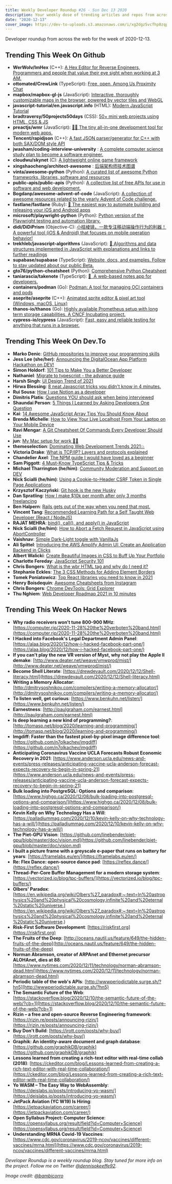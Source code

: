 ```yaml
---
title: Weekly Developer Roundup #26 - Sun Dec 13 2020
description: Your weekly dose of trending articles and repos from across the web!
date: "2020-12-13"
cover_image: https://dev-to-uploads.s3.amazonaws.com/i/xg2dgz5vcfhp0zqp92hk.png
---
```


Developer roundup from across the web for the week of 2020-12-13.

## Trending This Week On Github

- **WerWolv/ImHex** (C++): [A Hex Editor for Reverse Engineers, Programmers and people that value their eye sight when working at 3 AM.](https://github.com/WerWolv/ImHex)
- **ottomated/CrewLink** (TypeScript): [Free, open, Among Us Proximity Chat](https://github.com/ottomated/CrewLink)
- **mapbox/mapbox-gl-js** (JavaScript): [Interactive, thoroughly customizable maps in the browser, powered by vector tiles and WebGL](https://github.com/mapbox/mapbox-gl-js)
- **javascript-tutorial/en.javascript.info** (HTML): [Modern JavaScript Tutorial](https://github.com/javascript-tutorial/en.javascript.info)
- **bradtraversy/50projects50days** (CSS): [50+ mini web projects using HTML, CSS & JS](https://github.com/bradtraversy/50projects50days)
- **preactjs/wmr** (JavaScript): [👩‍🚀 The tiny all-in-one development tool for modern web apps.](https://github.com/preactjs/wmr)
- **Tencent/rapidjson** (C++): [A fast JSON parser/generator for C++ with both SAX/DOM style API](https://github.com/Tencent/rapidjson)
- **jwasham/coding-interview-university** : [A complete computer science study plan to become a software engineer.](https://github.com/jwasham/coding-interview-university)
- **cloudwu/skynet** (C): [A lightweight online game framework](https://github.com/cloudwu/skynet)
- **xingshaocheng/architect-awesome** : [后端架构师技术图谱](https://github.com/xingshaocheng/architect-awesome)
- **vinta/awesome-python** (Python): [A curated list of awesome Python frameworks, libraries, software and resources](https://github.com/vinta/awesome-python)
- **public-apis/public-apis** (Python): [A collective list of free APIs for use in software and web development.](https://github.com/public-apis/public-apis)
- **Bogdanp/awesome-advent-of-code** (JavaScript): [A collection of awesome resources related to the yearly Advent of Code challenge.](https://github.com/Bogdanp/awesome-advent-of-code)
- **fastlane/fastlane** (Ruby): [🚀 The easiest way to automate building and releasing your iOS and Android apps](https://github.com/fastlane/fastlane)
- **microsoft/playwright-python** (Python): [Python version of the Playwright testing and automation library.](https://github.com/microsoft/playwright-python)
- **didi/DiDiPrism** (Objective-C): [小桔棱镜，一款专注移动端操作行为的利器！ A powerful tool (iOS & Android) that focuses on mobile operation behavior!](https://github.com/didi/DiDiPrism)
- **trekhleb/javascript-algorithms** (JavaScript): [📝 Algorithms and data structures implemented in JavaScript with explanations and links to further readings](https://github.com/trekhleb/javascript-algorithms)
- **supabase/supabase** (TypeScript): [Website, docs, and examples. Follow to stay updated about our public Beta.](https://github.com/supabase/supabase)
- **gto76/python-cheatsheet** (Python): [Comprehensive Python Cheatsheet](https://github.com/gto76/python-cheatsheet)
- **taniarascia/takenote** (TypeScript): [📝 ‎ A web-based notes app for developers.](https://github.com/taniarascia/takenote)
- **containers/podman** (Go): [Podman: A tool for managing OCI containers and pods](https://github.com/containers/podman)
- **aseprite/aseprite** (C++): [Animated sprite editor & pixel art tool (Windows, macOS, Linux)](https://github.com/aseprite/aseprite)
- **thanos-io/thanos** (Go): [Highly available Prometheus setup with long term storage capabilities. A CNCF Incubating project.](https://github.com/thanos-io/thanos)
- **cypress-io/cypress** (JavaScript): [Fast, easy and reliable testing for anything that runs in a browser.](https://github.com/cypress-io/cypress)

## Trending This Week On Dev.To

- **Marko Denic**: [GitHub repositories to improve your programming skills](https://dev.to/denicmarko/github-repositories-to-improve-your-programming-skills-2d1e)
- **Jess Lee (she/her)**: [Announcing the DigitalOcean App Platform Hackathon on DEV!](https://dev.to/devteam/announcing-the-digitalocean-app-platform-hackathon-on-dev-2i1k)
- **Simon Holdorf**: [101 Tips to Make You a Better Developer](https://dev.to/simonholdorf/101-tips-to-make-you-a-better-developer-2jo3)
- **Nathaniel**: [Migrate to typescript - the advance guide](https://dev.to/llldar/migrate-to-typescript-the-advance-guide-1df6)
- **Harsh Singh**: [UI Design Trend of 2021](https://dev.to/harshhhdev/ui-design-trend-of-2021-4fb7)
- **Hirwa Blessing**: [8 neat Javascript tricks you didn't know in 4 minutes.](https://dev.to/blessingartcreator/8-useful-javascript-tricks-you-didn-t-know-in-4-minutes-3npb)
- **Rui Sousa**: [How I use Notion as a developer](https://dev.to/itzami/how-i-use-notion-as-a-developer-36lc)
- **Dimitris Platis**: [Questions YOU should ask when being interviewed](https://dev.to/platisd/questions-you-should-ask-when-being-interviewed-57de)
- **Shaundai Person**: [5 Things I Learned by Asking Developers One Question](https://dev.to/shaundai/5-things-i-learned-by-asking-developers-one-question-52h7)
- **Kai**: [14 Awesome JavaScript Array Tips You Should Know About](https://dev.to/kais_blog/14-awesome-javascript-array-tips-you-should-know-about-1d0m)
- **Brenda Michelle**: [How to View Your Live Localhost From Your Laptop on Your Mobile Device](https://dev.to/brendamichellle/how-to-view-your-localhost-from-your-laptop-on-your-mobile-device-516c)
- **Ravi Mengar**: [A Git Cheatsheet Of Commands Every Developer Should Use](https://dev.to/ravimengar/a-git-cheatsheet-of-commands-every-developer-should-use-38ma)
- **jun**: [My Mac setup for work 👩‍💻](https://dev.to/junlow/my-mac-setup-for-work-1d7k)
- **themeselection**: [Dominating Web Development Trends 2021💥](https://dev.to/theme_selection/dominating-web-development-trends-2021-2ihp)
- **Victoria Drake**: [What is TCP/IP? Layers and protocols explained](https://dev.to/victoria/what-is-tcp-ip-layers-and-protocols-explained-358b)
- **Chandelier Axel**: [The NPM guide I would have loved as a beginner](https://dev.to/spartakyste/the-npm-guide-i-would-have-loved-as-a-beginner-4i07)
- **Sam Piggott**: [4 Must-Know TypeScript Tips & Tricks](https://dev.to/sam_piggott/4-must-know-typescript-tips-tricks-3g8b)
- **Michael Tharrington (he/him)**: [Community Moderation and Support on DEV](https://dev.to/devteam/community-moderation-and-support-on-dev-7me)
- **Nick Scialli (he/him)**: [Using a Cookie-to-Header CSRF Token in Single Page Applications](https://dev.to/nas5w/using-a-cookie-to-header-csrf-token-in-single-page-applications-ngh)
- **Krzysztof Kaczyński**: [Git hook is the new Husky](https://dev.to/krzysztofkaczy9/do-you-really-need-husky-247b)
- **Dan Spratling**: [How I make \$10k per month after only 3 months freelancing](https://dev.to/danspratling/how-i-make-10k-per-month-after-only-3-months-freelancing-3gl)
- **Ben Halpern**: [Rails gets out of the way when you need that most.](https://dev.to/ben/rails-gets-out-of-the-way-when-you-need-that-most-b67)
- **Vincent Tang**: [Recommended Learning Path for a Self Taught Web Developer (React / NodeJS)](https://dev.to/vincentntang/recommended-learning-path-for-a-self-taught-web-developer-react-nodejs-3b53)
- **RAJAT MEHRA**: [bind(), call(), and apply() in JavaScript](https://dev.to/rajatmehra05/bind-call-and-apply-in-javascript-3ml)
- **Nick Scialli (he/him)**: [How to Abort a Fetch Request in JavaScript using AbortController](https://dev.to/nas5w/how-to-abort-a-fetch-request-in-javascript-using-abortcontroller-3jc3)
- **Vaishnav**: [Simple Dark-Light toggle with VanillaJs](https://dev.to/vaishnavme/simple-dark-light-toggle-with-vanillajs-2cbj)
- **Ali Spittel**: [Introducing the AWS Amplify Admin UI: Create an Application Backend in Clicks](https://dev.to/aws/introducing-the-aws-amplify-admin-ui-create-an-application-backend-in-clicks-46pk)
- **Albert Walicki**: [Create Beautiful Images in CSS to Buff Up Your Portfolio](https://dev.to/albertwalicki/create-beautiful-images-in-css-to-buff-up-your-portfolio-113i)
- **Charlotte Fereday**: [JavaScript Security 101](https://dev.to/charlottebrf_99/javascript-security-101-2lag)
- **Chris Bongers**: [What is the wbr HTML tag and why do I need it?](https://dev.to/dailydevtips1/what-is-the-wbr-html-tag-and-why-do-i-need-it-2fok)
- **Stephanie Eckles**: [The 3 CSS Methods for Adding Element Borders](https://dev.to/5t3ph/the-3-css-methods-for-adding-element-borders-mcb)
- **Tomek Poniatowicz**: [Top React libraries you need to know in 2021](https://dev.to/graphqleditor/top-react-libraries-you-need-to-know-in-2021-18cm)
- **Henry Boisdequin**: [Awesome Cheatsheets from Instagram](https://dev.to/hb/awesome-cheatsheets-from-instagram-47a8)
- **Chris Bongers**: [Chrome DevTools: Grid Explorer](https://dev.to/dailydevtips1/chrome-devtools-grid-explorer-51cp)
- **Thu Nghiem**: [Web Developer Roadmap 2021 in 10 minutes](https://dev.to/nghiemthu/web-developer-2010-in-10-minutes-271b)

## Trending This Week On Hacker News

- **Why radio receivers won’t tune 800-900 MHz**: [https://computer.rip/2020-11-28%20the%20verboten%20band.html](https://computer.rip/2020-11-28%20the%20verboten%20band.html)
- **I Hacked into Facebook's Legal Department Admin Panel**: [https://alaa.blog/2020/12/how-i-hacked-facebook-part-one/](https://alaa.blog/2020/12/how-i-hacked-facebook-part-one/)
- **If you can't play the new VR version of Myst, why not play the Apple II demake**: [http://www.deater.net/weave/vmwprod/mist/](http://www.deater.net/weave/vmwprod/mist/)
- **Become Shell Literate**: [https://drewdevault.com/2020/12/12/Shell-literacy.html](https://drewdevault.com/2020/12/12/Shell-literacy.html)
- **Writing a Memory Allocator**: [http://dmitrysoshnikov.com/compilers/writing-a-memory-allocator/](http://dmitrysoshnikov.com/compilers/writing-a-memory-allocator/)
- **To listen well, get curious**: [https://www.benkuhn.net/listen/](https://www.benkuhn.net/listen/)
- **Earnestness**: [http://paulgraham.com/earnest.html](http://paulgraham.com/earnest.html)
- **Is deep learning a new kind of programming?**: [http://tomasp.net/blog/2020/learning-and-programming/](http://tomasp.net/blog/2020/learning-and-programming/)
- **Imgdiff: Faster than the fastest pixel-by-pixel image difference tool**: [https://github.com/n7olkachev/imgdiff](https://github.com/n7olkachev/imgdiff)
- **Anticipating Coronavirus Vaccine UCLA Forecasts Robust Economic Recovery in 2021**: [https://www.anderson.ucla.edu/news-and-events/press-releases/anticipating-vaccine-ucla-anderson-forecast-expects-recovery-to-begin-in-spring-21](https://www.anderson.ucla.edu/news-and-events/press-releases/anticipating-vaccine-ucla-anderson-forecast-expects-recovery-to-begin-in-spring-21)
- **Bulk loading into PostgreSQL: Options and comparison**: [https://www.highgo.ca/2020/12/08/bulk-loading-into-postgresql-options-and-comparison/](https://www.highgo.ca/2020/12/08/bulk-loading-into-postgresql-options-and-comparison/)
- **Kevin Kelly on Why Technology Has a Will**: [https://palladiummag.com/2020/12/10/kevin-kelly-on-why-technology-has-a-will/](https://palladiummag.com/2020/12/10/kevin-kelly-on-why-technology-has-a-will/)
- **The Piet-GPU Vision**: [https://github.com/linebender/piet-gpu/blob/master/doc/vision.md](https://github.com/linebender/piet-gpu/blob/master/doc/vision.md)
- **I built a picture frame with a greyscale e-paper that runs on battery for years**: [https://framelabs.eu/en/](https://framelabs.eu/en/)
- **Re: Flex Dance: open-source dance pad**: [https://reflex.dance/](https://reflex.dance/)
- **Thread-Per-Core Buffer Management for a modern storage system**: [https://vectorized.io/blog/tpc-buffers/](https://vectorized.io/blog/tpc-buffers/)
- **Olbers' Paradox**: [https://en.wikipedia.org/wiki/Olbers%27_paradox#:~:text=In%20astrophysics%20and%20physical%20cosmology,infinite%20and%20eternal%20static%20universe.](https://en.wikipedia.org/wiki/Olbers%27_paradox#:~:text=In%20astrophysics%20and%20physical%20cosmology,infinite%20and%20eternal%20static%20universe.)
- **Risk-First Software Development**: [https://riskfirst.org](https://riskfirst.org)
- **The Fruits of the Deep**: [http://oceans.nautil.us/feature/649/the-hidden-fruits-of-the-deep](http://oceans.nautil.us/feature/649/the-hidden-fruits-of-the-deep)
- **Norman Abramson, creator of ARPAnet and Ethernet precursor ALOHAnet, dies at 88**: [https://www.nytimes.com/2020/12/11/technology/norman-abramson-dead.html](https://www.nytimes.com/2020/12/11/technology/norman-abramson-dead.html)
- **Periodic table of the web's APIs**: [http://wwwperiodictable.surge.sh/?hn5](http://wwwperiodictable.surge.sh/?hn5)
- **The Semantic Future of the Web**: [https://stackoverflow.blog/2020/12/10/the-semantic-future-of-the-web/?cb=1](https://stackoverflow.blog/2020/12/10/the-semantic-future-of-the-web/?cb=1)
- **Rizin – a free and open-source Reverse Engineering framework**: [https://rizin.re/posts/announcing-rizin/](https://rizin.re/posts/announcing-rizin/)
- **Buy Don't Build**: [https://jrott.com/posts/why-buy/](https://jrott.com/posts/why-buy/)
- **Graphik: An identity-aware document and graph database**: [https://github.com/graphikDB/graphik](https://github.com/graphikDB/graphik)
- **Lessons learned from creating a rich-text editor with real-time collab (2018)**: [https://ckeditor.com/blog/Lessons-learned-from-creating-a-rich-text-editor-with-real-time-collaboration/](https://ckeditor.com/blog/Lessons-learned-from-creating-a-rich-text-editor-with-real-time-collaboration/)
- **Yo WASM – The Easy Way to WebAssembly**: [https://deislabs.io/posts/introducing-yo-wasm/](https://deislabs.io/posts/introducing-yo-wasm/)
- **JetPack Aviation (YC W19) Is Hiring**: [https://jetpackaviation.com/career/](https://jetpackaviation.com/career/)
- **Open Syllabus Project: Computer Science**: [https://opensyllabus.org/result/field?id=Computer+Science](https://opensyllabus.org/result/field?id=Computer+Science)
- **Understanding MRNA Covid-19 Vaccines**: [https://www.cdc.gov/coronavirus/2019-ncov/vaccines/different-vaccines/mrna.html](https://www.cdc.gov/coronavirus/2019-ncov/vaccines/different-vaccines/mrna.html)

_Developer Roundup is a weekly roundup blog. Stay tuned for more info on the project. Follow me on Twitter [@dennisokeeffe92](https://twitter.com/dennisokeeffe92)._

_Image credit: [@bambicorro](https://unsplash.com/@bambicorro)_
